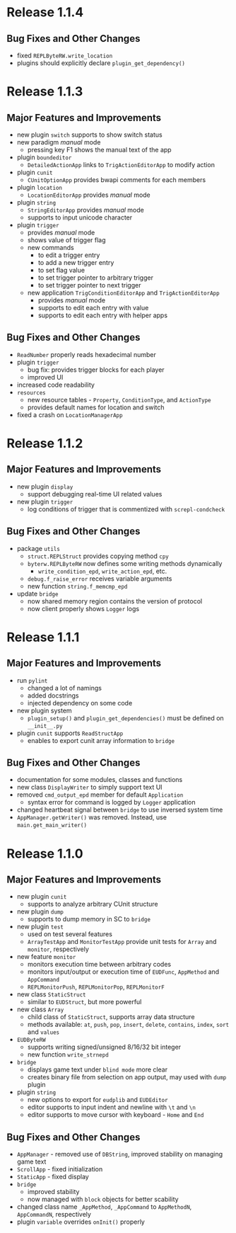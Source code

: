# Release 1.1.4

## Bug Fixes and Other Changes
* fixed `REPLByteRW.write_location`
* plugins should explicitly declare `plugin_get_dependency()`


# Release 1.1.3

## Major Features and Improvements
* new plugin `switch` supports to show switch status
* new paradigm *manual* mode
  * pressing key F1 shows the manual text of the app
* plugin `boundeditor`
  * `DetailedActionApp` links to `TrigActionEditorApp` to modify action
* plugin `cunit`
  * `CUnitOptionApp` provides bwapi comments for each members
* plugin `location`
  * `LocationEditorApp` provides *manual* mode
* plugin `string`
  * `StringEditorApp` provides *manual* mode
  * supports to input unicode character
* plugin `trigger`
  * provides *manual* mode
  * shows value of trigger flag
  * new commands
    * to edit a trigger entry
    * to add a new trigger entry
    * to set flag value
    * to set trigger pointer to arbitrary trigger
    * to set trigger pointer to next trigger
  * new application `TrigConditionEditorApp` and `TrigActionEditorApp`
    * provides *manual* mode
    * supports to edit each entry with value
    * supports to edit each entry with helper apps

## Bug Fixes and Other Changes
* `ReadNumber` properly reads hexadecimal number
* plugin `trigger`
  * bug fix: provides trigger blocks for each player
  * improved UI
* increased code readability
* `resources`
  * new resource tables - `Property`, `ConditionType`, and `ActionType`
  * provides default names for location and switch
* fixed a crash on `LocationManagerApp`

# Release 1.1.2

## Major Features and Improvements
* new plugin `display`
  * support debugging real-time UI related values
* new plugin `trigger`
  * log conditions of trigger that is commentized with `screpl-condcheck`

## Bug Fixes and Other Changes
* package `utils`
  * `struct.REPLStruct` provides copying method `cpy`
  * `byterw.REPLByteRW` now defines some writing methods dynamically
    * `write_condition_epd`, `write_action_epd`, etc.
  * `debug.f_raise_error` receives variable arguments
  * new function `string.f_memcmp_epd`
* update `bridge`
  * now shared memory region contains the version of protocol
  * now client properly shows `Logger` logs

# Release 1.1.1

## Major Features and Improvements
* run `pylint`
  * changed a lot of namings
  * added docstrings
  * injected dependency on some code
* new plugin system
  * `plugin_setup()` and `plugin_get_dependencies()` must be defined on `__init__.py`
* plugin `cunit` supports `ReadStructApp`
  * enables to export cunit array information to `bridge`

## Bug Fixes and Other Changes
* documentation for some modules, classes and functions
* new class `DisplayWriter` to simply support text UI
* removed `cmd_output_epd` member for default `Application`
  * syntax error for command is logged by `Logger` application
* changed heartbeat signal between `bridge` to use inversed system time
* `AppManager.getWriter()` was removed. Instead, use `main.get_main_writer()`


# Release 1.1.0

## Major Features and Improvements
* new plugin `cunit`
  * supports to analyze arbitrary CUnit structure
* new plugin `dump`
  * supports to dump memory in SC to `bridge`
* new plugin `test`
  * used on test several features
  * `ArrayTestApp` and `MonitorTestApp` provide unit tests for `Array` and `monitor`, respectively
* new feature `monitor`
  * monitors execution time between arbitrary codes
  * monitors input/output or execution time of `EUDFunc`, `AppMethod` and `AppCommand`
  * `REPLMonitorPush`, `REPLMonitorPop`, `REPLMonitorF`
* new class `StaticStruct`
  * similar to `EUDStruct`, but more powerful
* new class `Array`
  * child class of `StaticStruct`, supports array data structure
  * methods available: `at`, `push`, `pop`, `insert`, `delete`, `contains`, `index`, `sort` and `values`
* `EUDByteRW`
  * supports writing signed/unsigned 8/16/32 bit integer
  * new function `write_strnepd`
* `bridge`
  * displays game text under `blind mode` more clear
  * creates binary file from selection on app output, may used with `dump` plugin
* plugin `string`
  * new options to export for `eudplib` and `EUDEditor`
  * editor supports to input indent and newline with `\t` and `\n`
  * editor supports to move cursor with keyboard - `Home` and `End`

## Bug Fixes and Other Changes
* `AppManager` - removed use of `DBString`, improved stability on managing game text
* `ScrollApp` - fixed initialization
* `StaticApp` - fixed display
* `bridge`
  * improved stability
  * now managed with `block` objects for better scability
* changed class name `_AppMethod`, `_AppCommand` to `AppMethodN`, `AppCommandN`, respectively
* plugin `variable` overrides `onInit()` properly

